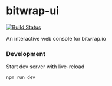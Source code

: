 # bitwrap-ui

[![Build Status](https://travis-ci.org/stackdump/bitwrap-ui.svg?branch=master)](https://travis-ci.org/stackdump/bitwrap-ui)

An interactive web console for bitwrap.io

### Development
Start dev server with live-reload

    npm run dev
